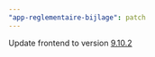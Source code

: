 ```yaml
---
"app-reglementaire-bijlage": patch
---
```


Update frontend to version [9.10.2](https://github.com/lblod/frontend-reglementaire-bijlage/releases/tag/v9.10.2)

